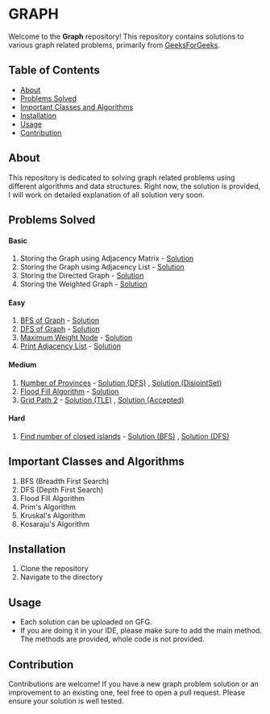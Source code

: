 # GRAPH
Welcome to the **Graph** repository! This repository contains solutions to various graph related problems, primarily from [GeeksForGeeks](https://geeksforgeeks.org).

## Table of Contents

- [About](#about)
- [Problems Solved](#problems-solved)
- [Important Classes and Algorithms](#important-classes-and-algorithms)
- [Installation](#installation)
- [Usage](#usage)
- [Contribution](#contribution)

## About
This repository is dedicated to solving graph related problems using different algorithms and data structures. Right now, the solution is provided, I will work on detailed explanation of all solution very soon.

## Problems Solved

#### Basic
1. Storing the Graph using Adjacency Matrix - [Solution](./Basic/StoringTheGraph1.java)
2. Storing the Graph using Adjacency List - [Solution](./Basic/StoringTheGraph2.java)
3. Storing the Directed Graph - [Solution](./Basic/StoringTheDirectedGraph.java)
4. Storing the Weighted Graph - [Solution](./Basic/StoringTheWeightedGraph.java)


#### Easy

1. [BFS of Graph](https://www.geeksforgeeks.org/problems/bfs-traversal-of-graph/1) - [Solution](./Easy/BFSofGraph.java)
2. [DFS of Graph](https://www.geeksforgeeks.org/problems/depth-first-traversal-for-a-graph/1) - [Solution](./Easy/DFSofGraph.java)
3. [Maximum Weight Node](https://www.geeksforgeeks.org/problems/maximum-weight-node--170645/1) - [Solution](./Easy/MaximumWeightNode.java)
4. [Print Adjacency List](https://www.geeksforgeeks.org/problems/print-adjacency-list-1587115620/1) - [Solution](./Easy/PrintAdjacencyList.java)

#### Medium

1. [Number of Provinces](https://www.geeksforgeeks.org/problems/number-of-provinces/1) - [Solution (DFS)](./Medium/NumberOfProvinces/DFSApproach.java) , [Solution (DisjointSet)](./Medium/NumberOfProvinces/DisjointSetApproach.java)
2. [Flood Fill Algorithm](https://www.geeksforgeeks.org/problems/flood-fill-algorithm1856/1) - [Solution](./Medium/FloodFillAlgorithm.java)
3. [Grid Path 2](https://www.geeksforgeeks.org/problems/grid-path-2/1) - [Solution (TLE)](./Medium/Grid%20Path%202/PlainDFS.java)  ,  [Solution (Accepted)](./Medium/Grid%20Path%202/DFSwithMemorization.java)

#### Hard

1. [Find number of closed islands](https://www.geeksforgeeks.org/problems/find-number-of-closed-islands/1) - [Solution (BFS)](./Hard/Find%20Number%20Of%20Closed%20Islands/BFSApproach.java) , [Solution (DFS)](./Hard/Find%20Number%20Of%20Closed%20Islands/DFSApproach.java)

## Important Classes and Algorithms

1. BFS (Breadth First Search)
2. DFS (Depth First Search)
3. Flood Fill Algorithm
4. Prim's Algorithm
5. Kruskal's Algorithm
6. Kosaraju's Algorithm
   
## Installation
1. Clone the repository
2. Navigate to the directory

## Usage
- Each solution can be uploaded on GFG.
- If you are doing it in your IDE, please make sure to add the main method. The methods are provided, whole code is not provided.

## Contribution
Contributions are welcome! If you have a new graph problem solution or an improvement to an existing one, feel free to open a pull request. Please ensure your solution is well tested.
